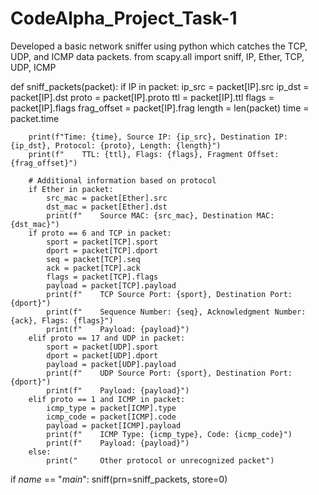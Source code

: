 # CodeAlpha_Project_Task-1
Developed a basic network sniffer using python which catches the TCP, UDP, and ICMP data packets.
from scapy.all import sniff, IP, Ether, TCP, UDP, ICMP

def sniff_packets(packet):
    if IP in packet: 
        ip_src = packet[IP].src
        ip_dst = packet[IP].dst
        proto = packet[IP].proto
        ttl = packet[IP].ttl
        flags = packet[IP].flags
        frag_offset = packet[IP].frag
        length = len(packet)
        time = packet.time
        
        print(f"Time: {time}, Source IP: {ip_src}, Destination IP: {ip_dst}, Protocol: {proto}, Length: {length}")
        print(f"    TTL: {ttl}, Flags: {flags}, Fragment Offset: {frag_offset}")

        # Additional information based on protocol
        if Ether in packet:
            src_mac = packet[Ether].src
            dst_mac = packet[Ether].dst
            print(f"    Source MAC: {src_mac}, Destination MAC: {dst_mac}")
        if proto == 6 and TCP in packet:
            sport = packet[TCP].sport
            dport = packet[TCP].dport
            seq = packet[TCP].seq
            ack = packet[TCP].ack
            flags = packet[TCP].flags
            payload = packet[TCP].payload
            print(f"    TCP Source Port: {sport}, Destination Port: {dport}")
            print(f"    Sequence Number: {seq}, Acknowledgment Number: {ack}, Flags: {flags}")
            print(f"    Payload: {payload}")
        elif proto == 17 and UDP in packet:
            sport = packet[UDP].sport
            dport = packet[UDP].dport
            payload = packet[UDP].payload
            print(f"    UDP Source Port: {sport}, Destination Port: {dport}")
            print(f"    Payload: {payload}")
        elif proto == 1 and ICMP in packet:
            icmp_type = packet[ICMP].type
            icmp_code = packet[ICMP].code
            payload = packet[ICMP].payload
            print(f"    ICMP Type: {icmp_type}, Code: {icmp_code}")
            print(f"    Payload: {payload}")
        else:
            print("     Other protocol or unrecognized packet")

if _name_ == "_main_":
    sniff(prn=sniff_packets, store=0)
